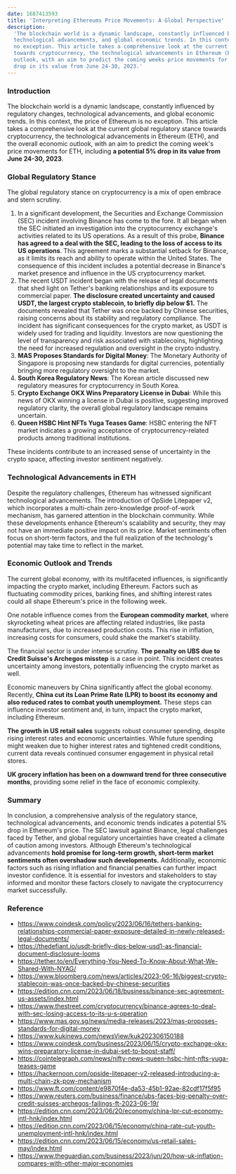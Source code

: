 ```yaml
---
date: 1687413593
title: 'Interpreting Ethereums Price Movements: A Global Perspective'
description:
  'The blockchain world is a dynamic landscape, constantly influenced by regulatory changes,
  technological advancements, and global economic trends. In this context, the price of Ethereum is
  no exception. This article takes a comprehensive look at the current global regulatory stance
  towards cryptocurrency, the technological advancements in Ethereum (ETH), and the overall economic
  outlook, with an aim to predict the coming weeks price movements for ETH, including a potential 5%
  drop in its value from June 24-30, 2023.'
---
```


### **Introduction**

The blockchain world is a dynamic landscape, constantly influenced by regulatory changes,
technological advancements, and global economic trends. In this context, the price of Ethereum is no
exception. This article takes a comprehensive look at the current global regulatory stance towards
cryptocurrency, the technological advancements in Ethereum (ETH), and the overall economic outlook,
with an aim to predict the coming week's price movements for ETH, including **a potential 5% drop in
its value from June 24-30, 2023**.

### **Global Regulatory Stance**

The global regulatory stance on cryptocurrency is a mix of open embrace and stern scrutiny.

1. In a significant development, the Securities and Exchange Commission (SEC) incident involving
   Binance has come to the fore. It all began when the SEC initiated an investigation into the
   cryptocurrency exchange's activities related to its US operations. As a result of this probe,
   **Binance has agreed to a deal with the SEC, leading to the loss of access to its US
   operations**. This agreement marks a substantial setback for Binance, as it limits its reach and
   ability to operate within the United States. The consequence of this incident includes a
   potential decrease in Binance's market presence and influence in the US cryptocurrency market.
2. The recent USDT incident began with the release of legal documents that shed light on Tether's
   banking relationships and its exposure to commercial paper. **The disclosure created uncertainty
   and caused USDT, the largest crypto stablecoin, to briefly dip below $1.** The documents revealed
   that Tether was once backed by Chinese securities, raising concerns about its stability and
   regulatory compliance. The incident has significant consequences for the crypto market, as USDT
   is widely used for trading and liquidity. Investors are now questioning the level of transparency
   and risk associated with stablecoins, highlighting the need for increased regulation and
   oversight in the crypto industry.
3. **MAS Proposes Standards for Digital Money**: The Monetary Authority of Singapore is proposing
   new standards for digital currencies, potentially bringing more regulatory oversight to the
   market.
4. **South Korea Regulatory News**: The Korean article discussed new regulatory measures for
   cryptocurrency in South Korea.
5. **Crypto Exchange OKX Wins Preparatory License in Dubai**: While this news of OKX winning a
   license in Dubai is positive, suggesting improved regulatory clarity, the overall global
   regulatory landscape remains uncertain.
6. **Queen HSBC Hint NFTs Yuga Teases Game**: HSBC entering the NFT market indicates a growing
   acceptance of cryptocurrency-related products among traditional institutions.

These incidents contribute to an increased sense of uncertainty in the crypto space, affecting
investor sentiment negatively.

### **Technological Advancements in ETH**

Despite the regulatory challenges, Ethereum has witnessed significant technological advancements.
The introduction of OpSide Litepaper v2, which incorporates a multi-chain zero-knowledge
proof-of-work mechanism, has garnered attention in the blockchain community. While these
developments enhance Ethereum's scalability and security, they may not have an immediate positive
impact on its price. Market sentiments often focus on short-term factors, and the full realization
of the technology's potential may take time to reflect in the market.

### **Economic Outlook and Trends**

The current global economy, with its multifaceted influences, is significantly impacting the crypto
market, including Ethereum. Factors such as fluctuating commodity prices, banking fines, and
shifting interest rates could all shape Ethereum's price in the following week.

One notable influence comes from the **European commodity market**, where skyrocketing wheat prices
are affecting related industries, like pasta manufacturers, due to increased production costs. This
rise in inflation, increasing costs for consumers, could shake the market's stability.

The financial sector is under intense scrutiny. **The penalty on UBS due to Credit Suisse's Archegos
misstep** is a case in point. This incident creates uncertainty among investors, potentially
influencing the crypto market as well.

Economic maneuvers by China significantly affect the global economy. Recently, **China cut its Loan
Prime Rate (LPR) to boost its economy and also reduced rates to combat youth unemployment.** These
steps can influence investor sentiment and, in turn, impact the crypto market, including Ethereum.

**The growth in US retail sales** suggests robust consumer spending, despite rising interest rates
and economic uncertainties. While future spending might weaken due to higher interest rates and
tightened credit conditions, current data reveals continued consumer engagement in physical retail
stores.

**UK grocery inflation has been on a downward trend for three consecutive months**, providing some
relief in the face of economic complexity.

### **Summary**

In conclusion, a comprehensive analysis of the regulatory stance, technological advancements, and
economic trends indicates a potential 5% drop in Ethereum's price. The SEC lawsuit against Binance,
legal challenges faced by Tether, and global regulatory uncertainties have created a climate of
caution among investors. Although Ethereum's technological advancements **hold promise for long-term
growth, short-term market sentiments often overshadow such developments.** Additionally, economic
factors such as rising inflation and financial penalties can further impact investor confidence. It
is essential for investors and stakeholders to stay informed and monitor these factors closely to
navigate the cryptocurrency market successfully.

### **Reference**

- https://www.coindesk.com/policy/2023/06/16/tethers-banking-relationships-commercial-paper-exposure-detailed-in-newly-released-legal-documents/
- https://thedefiant.io/usdt-briefly-dips-below-usd1-as-financial-document-disclosure-looms
- https://tether.to/en/Everything-You-Need-To-Know-About-What-We-Shared-With-NYAG/
- https://www.bloomberg.com/news/articles/2023-06-16/biggest-crypto-stablecoin-was-once-backed-by-chinese-securities
- https://edition.cnn.com/2023/06/18/business/binance-sec-agreement-us-assets/index.html
- https://www.thestreet.com/cryptocurrency/binance-agrees-to-deal-with-sec-losing-access-to-its-u-s-operation
- https://www.mas.gov.sg/news/media-releases/2023/mas-proposes-standards-for-digital-money
- https://www.kukinews.com/newsView/kuk202306150188
- https://www.coindesk.com/business/2023/06/15/crypto-exchange-okx-wins-preparatory-license-in-dubai-set-to-boost-staff/
- https://cointelegraph.com/news/nifty-news-queen-hsbc-hint-nfts-yuga-teases-game
- https://hackernoon.com/opside-litepaper-v2-released-introducing-a-multi-chain-zk-pow-mechanism
- https://www.ft.com/content/e9870f4e-da53-45b1-92ae-82cdf17f5f95
- https://www.reuters.com/business/finance/ubs-faces-big-penalty-over-credit-suisses-archegos-failings-ft-2023-06-19/
- https://edition.cnn.com/2023/06/20/economy/china-lpr-cut-economy-intl-hnk/index.html
- https://edition.cnn.com/2023/06/15/economy/china-rate-cut-youth-unemployment-intl-hnk/index.html
- https://edition.cnn.com/2023/06/15/economy/us-retail-sales-may/index.html
- https://www.theguardian.com/business/2023/jun/20/how-uk-inflation-compares-with-other-major-economies

